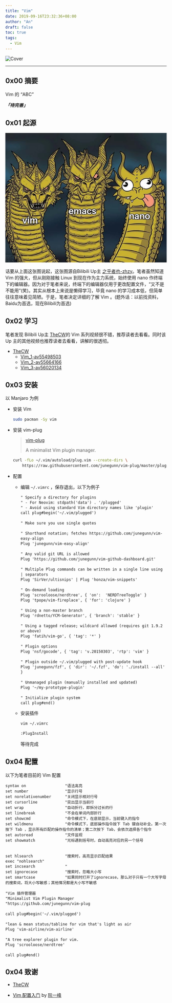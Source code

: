```yaml
---
title: "Vim"
date: 2019-09-16T23:32:36+08:00
author: "An"
draft: false
toc: true
tags: 
  - Vim
---
```


![Cover](https://images.unsplash.com/photo-1559808578-e1ba9255a025?ixlib=rb-1.2.1&ixid=eyJhcHBfaWQiOjEyMDd9&auto=format&fit=crop&w=1000&q=100)

---

<!-- require APlayer -->
<link rel="stylesheet" href="https://cdn.jsdelivr.net/npm/aplayer/dist/APlayer.min.css">
<script src="https://cdn.jsdelivr.net/npm/aplayer/dist/APlayer.min.js"></script>
<!-- require MetingJS -->
<script src="https://cdn.jsdelivr.net/npm/meting@2/dist/Meting.min.js"></script>

<meting-js
        server="netease"
        type="song"
        id="18284330">
</meting-js>

## 0x00 摘要

Vim 的 “ABC”

***「待完善」***

## 0x01 起源

![001](/Image/posts/Vim/001.jpg)

话要从上面这张图说起，这张图源自Bilibili Up主 [之乎者也-zhzy](https://space.bilibili.com/64648363)。笔者虽然知道 Vim 的强大，但从刚刚接触 Linux 到现在作为主力系统，始终使用 nano 作终端下的编辑器。因为对于笔者来说，终端下的编辑器仅用于更改配置文件，“又不是不能用”(笑)。其实从根本上来说是懒得学习，毕竟 nano 的学习成本低，但简单往往意味着见简陋。于是，笔者决定详细的了解 Vim 。(题外话：以前找资料，Baidu为首选，现在Bilibili为首选)

## 0x02 学习

笔者发现 Bilibili Up主 [TheCW](https://space.bilibili.com/13081489)的 Vim 系列视频很不错，推荐读者去看看。同时该 Up 主的其他视频也推荐读者去看看，讲解的很透彻。

- [TheCW](https://space.bilibili.com/13081489)
  - [Vim_1-av55498503](https://www.bilibili.com/video/av55498503)
  - [Vim_2-av55664166](https://www.bilibili.com/video/av55664166)
  - [Vim_3-av56020134](https://www.bilibili.com/video/av56020134)

## 0x03 安装

以 Manjaro 为例

- 安装 Vim

  ```bash
  sudo pacman -Sy vim
  ```

- 安装 vim-plug

  >[vim-plug](https://github.com/junegunn/vim-plug)
  >
  >A minimalist Vim plugin manager.

  ```bash
  curl -fLo ~/.vim/autoload/plug.vim --create-dirs \
      https://raw.githubusercontent.com/junegunn/vim-plug/master/plug.vim
  ```

- 配置

  - 编辑 ` ~/.vimrc ` ，保存退出，以下为例子

    ```text
    " Specify a directory for plugins
    " - For Neovim: stdpath('data') . '/plugged'
    " - Avoid using standard Vim directory names like 'plugin'
    call plug#begin('~/.vim/plugged')

    " Make sure you use single quotes

    " Shorthand notation; fetches https://github.com/junegunn/vim-easy-align
    Plug 'junegunn/vim-easy-align'

    " Any valid git URL is allowed
    Plug 'https://github.com/junegunn/vim-github-dashboard.git'

    " Multiple Plug commands can be written in a single line using | separators
    Plug 'SirVer/ultisnips' | Plug 'honza/vim-snippets'

    " On-demand loading
    Plug 'scrooloose/nerdtree', { 'on':  'NERDTreeToggle' }
    Plug 'tpope/vim-fireplace', { 'for': 'clojure' }

    " Using a non-master branch
    Plug 'rdnetto/YCM-Generator', { 'branch': 'stable' }

    " Using a tagged release; wildcard allowed (requires git 1.9.2 or above)
    Plug 'fatih/vim-go', { 'tag': '*' }

    " Plugin options
    Plug 'nsf/gocode', { 'tag': 'v.20150303', 'rtp': 'vim' }

    " Plugin outside ~/.vim/plugged with post-update hook
    Plug 'junegunn/fzf', { 'dir': '~/.fzf', 'do': './install --all' }

    " Unmanaged plugin (manually installed and updated)
    Plug '~/my-prototype-plugin'

    " Initialize plugin system
    call plug#end()
    ```

  - 安装插件

    ```bash
    vim ~/.vimrc
    ```
  
    ```bash
    :PlugInstall
    ```

    等待完成

## 0x04 配置

以下为笔者目前的 Vim 配置

```text
syntax on                 "语法高亮
set number                "显示行号
set norelativenumber      "关闭显示相对行号
set cursorline            "突出显示当前行
set wrap                  "自动折行，即拆分过长的行
set linebreak             "不会在单词内部折行
set showcmd               "命令模式下，在底部显示，当前键入的指令
set wildmenu              "命令模式下，底部操作指令按下 Tab 键自动补全。第一次按下 Tab ，显示所有匹配的操作指令的清单；第二次按下 Tab，会依次选择各个指令
set autoread              "文件监视
set showmatch             "光标遇到括号时，自动高亮对应的另一个括号


set hlsearch              "搜索时，高亮显示匹配结果
exec "nohlsearch"
set incsearch             "
set ignorecase            "搜索时，忽略大小写
set smartcase             "如果同时打开了ignorecase，那么对于只有一个大写字母的搜索词，将大小写敏感；其他情况都是大小写不敏感

"Vim 插件管理器
"Minimalist Vim Plugin Manager
"https://github.com/junegunn/vim-plug

call plug#begin('~/.vim/plugged')

"lean & mean status/tabline for vim that's light as air
Plug 'vim-airline/vim-airline'

"A tree explorer plugin for vim.
Plug 'scrooloose/nerdtree'

call plug#end()

```

## 0x04 致谢

- [TheCW](https://space.bilibili.com/13081489)

- [Vim 配置入门](http://www.ruanyifeng.com/blog/2018/09/vimrc.html) by [阮一峰](http://www.ruanyifeng.com/home.html)
